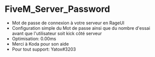 # FiveM_Server_Password

- Mot de passe de connexion à votre serveur en RageUI
- Configuration simple du Mot de passe ainsi que du nombre d'essai avant que l'utilisateur soit kick côté serveur
- Optimisation: 0.00ms
- Merci à Koda pour son aide
- Pour tout support: Yatox#3203
